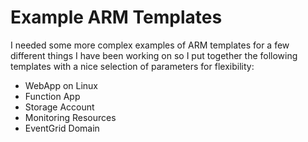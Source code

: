 # Example ARM Templates

I needed some more complex examples of ARM templates for a few different things I have been working on so I put together the following templates with a nice selection of parameters for flexibility:

* WebApp on Linux
* Function App
* Storage Account
* Monitoring Resources
* EventGrid Domain
